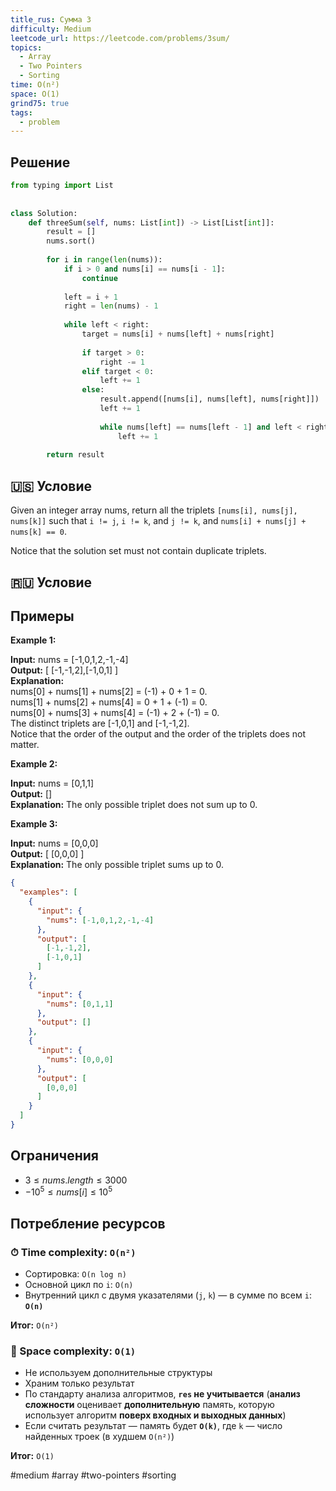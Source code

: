 ```yaml
---
title_rus: Сумма 3
difficulty: Medium
leetcode_url: https://leetcode.com/problems/3sum/
topics:
  - Array
  - Two Pointers
  - Sorting
time: O(n²)
space: O(1)
grind75: true
tags:
  - problem
---
```


## Решение

```python
from typing import List  
  
  
class Solution:  
    def threeSum(self, nums: List[int]) -> List[List[int]]:  
        result = []  
        nums.sort()  
  
        for i in range(len(nums)):  
            if i > 0 and nums[i] == nums[i - 1]:  
                continue  
  
            left = i + 1  
            right = len(nums) - 1  
  
            while left < right:  
                target = nums[i] + nums[left] + nums[right]  
  
                if target > 0:  
                    right -= 1  
                elif target < 0:  
                    left += 1  
                else:  
                    result.append([nums[i], nums[left], nums[right]])  
                    left += 1  
  
                    while nums[left] == nums[left - 1] and left < right:  
                        left += 1  
  
        return result
```

## 🇺🇸 Условие

Given an integer array nums, return all the triplets `[nums[i], nums[j], nums[k]]` such that `i != j`, `i != k`, and `j != k`, and `nums[i] + nums[j] + nums[k] == 0`.

Notice that the solution set must not contain duplicate triplets.

## 🇷🇺 Условие

<!-- Место для вставки перевода на русском языке -->

## Примеры

**Example 1:**

**Input:** nums = [-1,0,1,2,-1,-4]  
**Output:** [ [-1,-1,2],[-1,0,1] ]  
**Explanation:**   
nums[0] + nums[1] + nums[2] = (-1) + 0 + 1 = 0.  
nums[1] + nums[2] + nums[4] = 0 + 1 + (-1) = 0.  
nums[0] + nums[3] + nums[4] = (-1) + 2 + (-1) = 0.  
The distinct triplets are [-1,0,1] and [-1,-1,2].  
Notice that the order of the output and the order of the triplets does not matter.  

**Example 2:**

**Input:** nums = [0,1,1]  
**Output:** []  
**Explanation:** The only possible triplet does not sum up to 0.  

**Example 3:**

**Input:** nums = [0,0,0]  
**Output:** [ [0,0,0] ]  
**Explanation:** The only possible triplet sums up to 0.  

```json
{
  "examples": [
    {
      "input": {
        "nums": [-1,0,1,2,-1,-4]
      },
      "output": [
        [-1,-1,2],
        [-1,0,1]
      ]
    },
    {
      "input": {
        "nums": [0,1,1]
      },
      "output": []
    },
    {
      "input": {
        "nums": [0,0,0]
      },
      "output": [
        [0,0,0]
      ]
    }
  ]
}
```

## Ограничения

- $3 \leq nums.length \leq 3000$
- $-10^5 \leq nums[i] \leq 10^5$

## Потребление ресурсов
### ⏱ Time complexity: `O(n²)`

- Сортировка: `O(n log n)`
- Основной цикл по `i`: `O(n)`
- Внутренний цикл с двумя указателями (`j`, `k`) — в сумме по всем `i`: **`O(n)`**

**Итог:** `O(n²)`

### 🧠 Space complexity: `O(1)`

- Не используем дополнительные структуры
- Храним только результат
- По стандарту анализа алгоритмов, **`res` не учитывается** (**анализ сложности** оценивает **дополнительную** память, которую использует алгоритм **поверх входных и выходных данных**)
- Если считать результат — память будет **`O(k)`**, где `k` — число найденных троек (в худшем `O(n²)`)

**Итог:** `O(1)`

#medium #array #two-pointers #sorting
